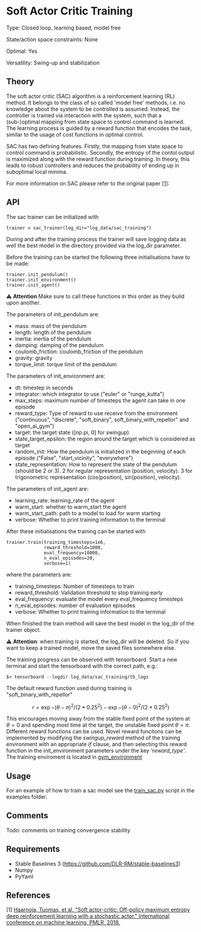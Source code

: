 # Soft Actor Critic Training

Type: Closed loop, learning based, model free

State/action space constraints: None

Optimal: Yes

Versatility: Swing-up and stabilization

## Theory

The soft actor critic (SAC) algorithm is a reinforcement learning (RL) 
method. It belongs to the class of so called 'model free' 
methods, i.e. no knowledge about the system to be controlled is 
assumed. Instead, the controller is trained via interaction with 
the system, such that a (sub-)optimal mapping from state space 
to control command is learned. The learning process is guided by 
a reward function that encodes the task, similar to the usage of 
cost functions in optimal control. 

SAC has two defining features. 
Firstly, the mapping from state space to control command is probabilistic. 
Secondly, the entropy of the contol output is maximized along with the reward 
function during training.
In theory, this leads to robust controllers and reduces the probability of 
ending up in suboptimal local minima.

For more information on SAC please refer to the original paper [[1]](https://arxiv.org/abs/1801.01290):


## API

The sac trainer can be initialized with

    trainer = sac_trainer(log_dir="log_data/sac_training")

During and after the training process the trainer will save logging data as well the best model in the directory provided via the log_dir parameter.

Before the training can be started the following three initialisations have to be made:

    trainer.init_pendulum()
    trainer.init_environment()
    trainer.init_agent()

:warning: **Attention** Make sure to call these functions in this order as they build upon another.

The parameters of init_pendulum are:

- mass: mass of the pendulum
- length: length of the pendulum
- inertia: inertia of the pendulum
- damping: damping of the pendulum
- coulomb_friction: coulomb_friction of the pendulum
- gravity: gravity
- torque_limit: torque limit of the pendulum

The parameters of init_environment are:

- dt: timestep in seconds
- integrator: which integrator to use ("euler" or "runge_kutta")
- max_steps: maximum number of timesteps the agent can take in one episode
- reward_type: Type of reward to use receive from the environment ("continuous", "discrete", "soft_binary", soft_binary_with_repellor" and "open_ai_gym")
- target: the target state ([np.pi, 0] for swingup)
- state_target_epsilon: the region around the target which is considered as target
- random_init: How the pendulum is initialized in the beginning of each episode ("False", "start_vicinity", "everywhere")
- state_representation: How to represent the state of the pendulum (should be 2 or 3). 2 for regular representation (position, velocity). 3 for trigonometric representation (cos(position), sin(position), velocity).

The parameters of init_agent are:

- learning_rate: learning_rate of the agent
- warm_start: whether to warm_start the agent
- warm_start_path: path to a model to load for warm starting
- verbose: Whether to print training information to the terminal

After these initialisations the training can be started with

    trainer.train(training_timesteps=1e6,
                  reward_threshold=1000,
                  eval_frequency=10000,
                  n_eval_episodes=20,
                  verbose=1)

where the parameters are:

- training_timesteps: Number of timesteps to train
- reward_threshold: Validation threshold to stop training early
- eval_frequency: evaluate the model every eval_frequency timesteps
- n_eval_episodes: number of evaluation episodes
- verbose: Whether to print training information to the terminal

When finished the train method will save the best model in the log_dir of the trainer object.

:warning: **Attention**: when training is started, 
the log_dir will be deleted. So if you want to keep a trained 
model, move the saved files somewhere else.

The training progress can be observed with tensorboard. Start a new terminal and start the tensorboard with the correct path, e.g.:

    $> tensorboard --logdir log_data/sac_training/tb_logs

The default reward function used during training is "soft_binary_with_repellor"
```math
\begin{equation}
r =  \exp{-(\theta - \pi)^2/(2*0.25^2)} - \exp{-(\theta - 0)^2/(2*0.25^2)}
\end{equation}
```
This encourages moving away from the stable fixed point of the system 
at $`\theta = 0`$ and spending most time at the target, the unstable 
fixed point $`\theta = \pi`$. Different reward functions can be used. 
Novel reward funcitons can be implemented by modifying the *swingup_reward* method of the training environment with 
an appropriate *if* clause, and then selecting this reward function in 
the init_environment parameters under the key *'reward_type'*. The training 
enviroment is located in [gym_environment](software/python/simple_pendulum/simulation/gym_environment.py)


## Usage #

For an example of how to train a sac model see the [train_sac.py](software/python/examples/train_sac.py) script in the examples folder.

## Comments #

Todo: comments on training convergence stability


## Requirements #

- Stable Baselines 3 (https://github.com/DLR-RM/stable-baselines3)
- Numpy
- PyYaml

## References

[1] [Haarnoja, Tuomas, et al. "Soft actor-critic: Off-policy maximum entropy deep reinforcement learning with a stochastic actor." International conference on machine learning. PMLR, 2018.](https://arxiv.org/abs/1801.01290)




